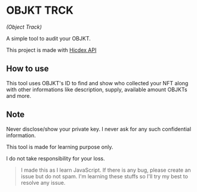 # OBJKT TRCK
*(Object Track)*

A simple tool to audit your OBJKT.

This project is made with [Hicdex API](https://hicdex.com/)

## How to use
This tool uses OBJKT's ID to find and show who collected your NFT along with other informations like description, supply, available amount OBJKTs and more.

## Note
Never disclose/show your private key. I never ask for any such confidential information. 

This tool is made for learning purpose only.

I do not take responsibility for your loss. 

> I made this as I learn JavaScript. If there is any bug, please create an issue but do not spam. I'm learning these stuffs so I'll try my best to resolve any issue.